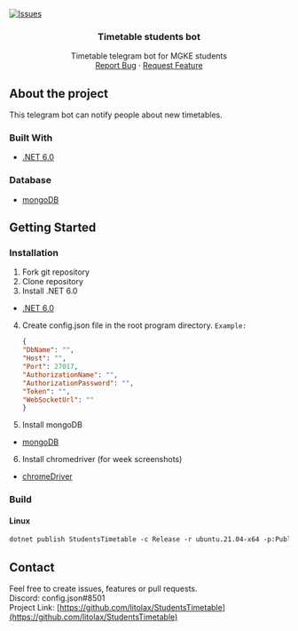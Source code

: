 [![Issues][issues-shield]][issues-url]


<h3 align="center">Timetable students bot</h3>

  <p align="center">
    Timetable telegram bot for MGKE students
    <br>
    <a href="https://github.com/litolax/StudentsTimetable/issues">Report Bug</a>
    ·
    <a href="https://github.com/litolax/StudentsTimetable/issues">Request Feature</a>
  </p>
</div>

<!-- About the project -->
## About the project

This telegram bot can notify people about new timetables.

### Built With

* [.NET 6.0](https://dotnet.microsoft.com/en-us/download)

### Database
* [mongoDB](https://www.mongodb.com/try/download/community)

<!-- GETTING STARTED -->
## Getting Started
### Installation

1. Fork git repository
2. Clone repository
3. Install .NET 6.0
* [.NET 6.0](https://dotnet.microsoft.com/en-us/download)
4. Create config.json file in the root program directory. `Example:`
   ```json
   {
   "DbName": "",
   "Host": "",
   "Port": 27017,
   "AuthorizationName": "",
   "AuthorizationPassword": "",
   "Token": "",
   "WebSocketUrl": ""
   }
   ```
5. Install mongoDB
* [mongoDB](https://www.mongodb.com/try/download/community)
6. Install chromedriver (for week screenshots)
* [chromeDriver](http://chromedriver.storage.googleapis.com/index.html)

### Build
#### Linux
```markdown
dotnet publish StudentsTimetable -c Release -r ubuntu.21.04-x64 -p:PublishSingleFile=true --self-contained true
```

<!-- CONTACT -->
## Contact
Feel free to create issues, features or pull requests.
<br>
Discord: config.json#8501
<br>
Project Link: [https://github.com/litolax/StudentsTimetable](https://github.com/litolax/StudentsTimetable)

<!-- MARKDOWN LINKS & IMAGES -->
<!-- https://www.markdownguide.org/basic-syntax/#reference-style-links -->
[issues-shield]: https://img.shields.io/github/issues/litolax/StudentsTimetable.svg?style=for-the-badge
[issues-url]: https://github.com/litolax/StudentsTimetable/issues
